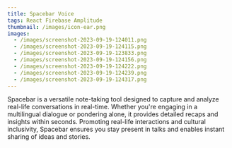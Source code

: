```yaml
---
title: Spacebar Voice
tags: React Firebase Amplitude
thumbnail: /images/icon-ear.png
images:
  - /images/screenshot-2023-09-19-124011.png
  - /images/screenshot-2023-09-19-124115.png
  - /images/screenshot-2023-09-19-123833.png
  - /images/screenshot-2023-09-19-124156.png
  - /images/screenshot-2023-09-19-124222.png
  - /images/screenshot-2023-09-19-124239.png
  - /images/screenshot-2023-09-19-124317.png
---
```

Spacebar is a versatile note-taking tool designed to capture and analyze real-life conversations in real-time. Whether you're engaging in a multilingual dialogue or pondering alone, it provides detailed recaps and insights within seconds. Promoting real-life interactions and cultural inclusivity, Spacebar ensures you stay present in talks and enables instant sharing of ideas and stories.
